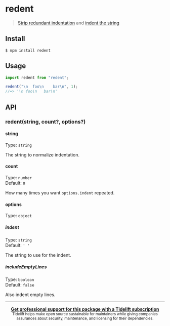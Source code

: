 # redent

> [Strip redundant indentation](https://github.com/sindresorhus/strip-indent)
> and [indent the string](https://github.com/sindresorhus/indent-string)

## Install

```
$ npm install redent
```

## Usage

```js
import redent from "redent";

redent("\n  foo\n    bar\n", 1);
//=> '\n foo\n   bar\n'
```

## API

### redent(string, count?, options?)

#### string

Type: `string`

The string to normalize indentation.

#### count

Type: `number`\
Default: `0`

How many times you want `options.indent` repeated.

#### options

Type: `object`

##### indent

Type: `string`\
Default: `' '`

The string to use for the indent.

##### includeEmptyLines

Type: `boolean`\
Default: `false`

Also indent empty lines.

---

<div align="center">
	<b>
		<a href="https://tidelift.com/subscription/pkg/npm-redent?utm_source=npm-redent&utm_medium=referral&utm_campaign=readme">Get professional support for this package with a Tidelift subscription</a>
	</b>
	<br>
	<sub>
		Tidelift helps make open source sustainable for maintainers while giving companies<br>assurances about security, maintenance, and licensing for their dependencies.
	</sub>
</div>
